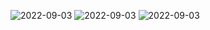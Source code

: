 ![2022-09-03](images/2022-09-03.png)
![2022-09-03](images/2022-09-03.png)
![2022-09-03](images/2022-09-03.png)
